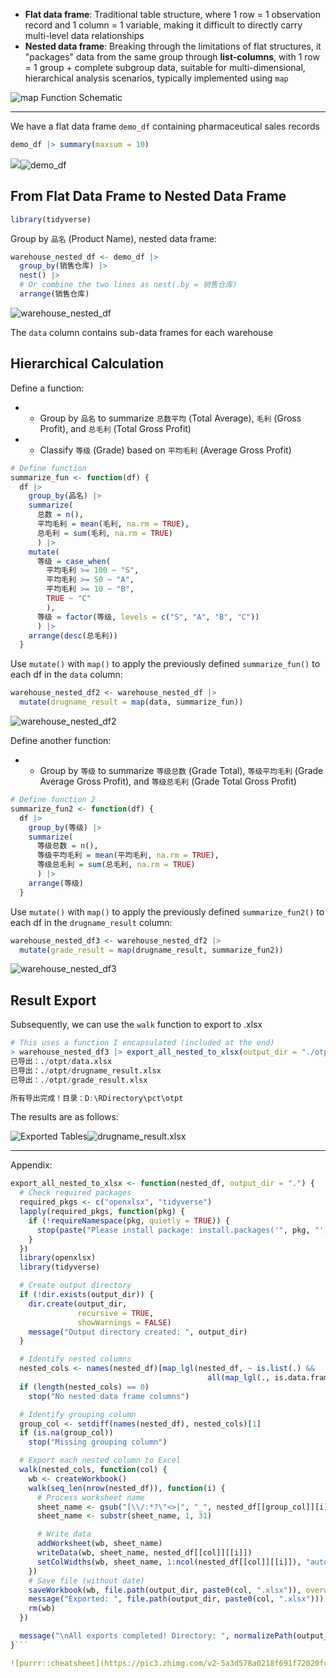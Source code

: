 -   **Flat data frame**: Traditional table structure, where 1 row = 1 observation record and 1 column = 1 variable, making it difficult to directly carry multi-level data relationships
-   **Nested data frame**: Breaking through the limitations of flat structures, it "packages" data from the same group through **list-columns**, with 1 row = 1 group + complete subgroup data, suitable for multi-dimensional, hierarchical analysis scenarios, typically implemented using `map`

![map Function Schematic](https://pic2.zhimg.com/v2-f095b1ba1f3c06f0cb3c2c575b51f093_1440w.jpg)

* * *

We have a flat data frame `demo_df` containing pharmaceutical sales records

```R
demo_df |> summary(maxsum = 10)
```

![](https://pic3.zhimg.com/v2-238417c0938c182c9b8e817e7e004d9c_1440w.jpg)![demo_df](https://picx.zhimg.com/v2-8e3d5b8473eb6ac2848800a07fa63ca1_1440w.jpg)

## From Flat Data Frame to Nested Data Frame

```R
library(tidyverse)
```

Group by `品名` (Product Name), nested data frame:

```R
warehouse_nested_df <- demo_df |>
  group_by(销售仓库) |>
  nest() |>
  # Or combine the two lines as nest(.by = 销售仓库)
  arrange(销售仓库)
```

![warehouse_nested_df](https://picx.zhimg.com/v2-f16376a6d25fc8392f38f7e6fe9874c1_1440w.jpg)

The `data` column contains sub-data frames for each warehouse

## Hierarchical Calculation

Define a function:

-   - Group by `品名` to summarize `总数平均` (Total Average), `毛利` (Gross Profit), and `总毛利` (Total Gross Profit)
-   - Classify `等级` (Grade) based on `平均毛利` (Average Gross Profit)

```R
# Define function
summarize_fun <- function(df) {
  df |>
    group_by(品名) |>
    summarize(
      总数 = n(),
      平均毛利 = mean(毛利, na.rm = TRUE),
      总毛利 = sum(毛利, na.rm = TRUE)
      ) |>
    mutate(
      等级 = case_when(
        平均毛利 >= 100 ~ "S",
        平均毛利 >= 50 ~ "A",
        平均毛利 >= 10 ~ "B",
        TRUE ~ "C"
        ),
      等级 = factor(等级, levels = c("S", "A", "B", "C"))
      ) |>
    arrange(desc(总毛利))
  }
```

Use `mutate()` with `map()` to apply the previously defined `summarize_fun()` to each df in the `data` column:

```R
warehouse_nested_df2 <- warehouse_nested_df |>
  mutate(drugname_result = map(data, summarize_fun))
```

![warehouse_nested_df2](https://picx.zhimg.com/v2-d891398046db8d5073432f812e7c4a7b_1440w.jpg)

Define another function:

-   - Group by `等级` to summarize `等级总数` (Grade Total), `等级平均毛利` (Grade Average Gross Profit), and `等级总毛利` (Grade Total Gross Profit)

```R
# Define function 2
summarize_fun2 <- function(df) {
  df |>
    group_by(等级) |>
    summarize(
      等级总数 = n(),
      等级平均毛利 = mean(平均毛利, na.rm = TRUE),
      等级总毛利 = sum(总毛利, na.rm = TRUE)
      ) |>
    arrange(等级)
  }
```

Use `mutate()` with `map()` to apply the previously defined `summarize_fun2()` to each df in the `drugname_result` column:

```R
warehouse_nested_df3 <- warehouse_nested_df2 |>
  mutate(grade_result = map(drugname_result, summarize_fun2))
```

![warehouse_nested_df3](https://pic2.zhimg.com/v2-37d5a7c8ff117ef9eb760386c837d077_1440w.jpg)

## Result Export

Subsequently, we can use the `walk` function to export to .xlsx

```R
# This uses a function I encapsulated (included at the end)
> warehouse_nested_df3 |> export_all_nested_to_xlsx(output_dir = "./otpt")
已导出：./otpt/data.xlsx
已导出：./otpt/drugname_result.xlsx
已导出：./otpt/grade_result.xlsx

所有导出完成！目录：D:\RDirectory\pct\otpt
```

The results are as follows:

![Exported Tables](https://pic3.zhimg.com/v2-e6a11eec0fb703f213f85fedd20a7f24_1440w.jpg)![drugname_result.xlsx](https://pic3.zhimg.com/v2-523efe30ca91ae2d0a2f23af20a9086c_1440w.jpg)

* * *

Appendix:

```R
export_all_nested_to_xlsx <- function(nested_df, output_dir = ".") {
  # Check required packages
  required_pkgs <- c("openxlsx", "tidyverse")
  lapply(required_pkgs, function(pkg) {
    if (!requireNamespace(pkg, quietly = TRUE)) {
      stop(paste("Please install package: install.packages('", pkg, "')", sep = ""))
    }
  })
  library(openxlsx)
  library(tidyverse)

  # Create output directory
  if (!dir.exists(output_dir)) {
    dir.create(output_dir,
               recursive = TRUE,
               showWarnings = FALSE)
    message("Output directory created: ", output_dir)
  }

  # Identify nested columns
  nested_cols <- names(nested_df)[map_lgl(nested_df, ~ is.list(.) &&
                                            all(map_lgl(., is.data.frame)))]
  if (length(nested_cols) == 0)
    stop("No nested data frame columns")

  # Identify grouping column
  group_col <- setdiff(names(nested_df), nested_cols)[1]
  if (is.na(group_col))
    stop("Missing grouping column")

  # Export each nested column to Excel
  walk(nested_cols, function(col) {
    wb <- createWorkbook()
    walk(seq_len(nrow(nested_df)), function(i) {
      # Process worksheet name
      sheet_name <- gsub("[\\/:*?\"<>|", "_", nested_df[[group_col]][i])
      sheet_name <- substr(sheet_name, 1, 31)

      # Write data
      addWorksheet(wb, sheet_name)
      writeData(wb, sheet_name, nested_df[[col]][[i]])
      setColWidths(wb, sheet_name, 1:ncol(nested_df[[col]][[i]]), "auto")
    })
    # Save file (without date)
    saveWorkbook(wb, file.path(output_dir, paste0(col, ".xlsx")), overwrite = TRUE)
    message("Exported: ", file.path(output_dir, paste0(col, ".xlsx")))
    rm(wb)
  })

  message("\nAll exports completed! Directory: ", normalizePath(output_dir))
}```

![purrr::cheatsheet](https://pic3.zhimg.com/v2-5a3d578a0218f691f72020fcf6398330_1440w.jpg)